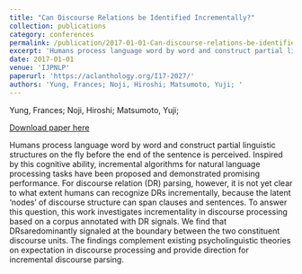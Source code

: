 ```yaml
---
title: "Can Discourse Relations be Identified Incrementally?"
collection: publications
category: conferences
permalink: /publication/2017-01-01-Can-discourse-relations-be-identified-incrementally
excerpt: 'Humans process language word by word and construct partial linguistic structures on the fly before the end of the sentence is perceived. Inspired by this cognitive ability, incremental algorithms for natural language processing tasks have been proposed and demonstrated promising performance. For discourse relation (DR) parsing, however, it is not yet clear to what extent humans can recognize DRs incrementally, because the latent ‘nodes’ of discourse structure can span clauses and sentences. To answer this question, this work investigates incrementality in discourse processing based on a corpus annotated with DR signals. We find that DRsaredominantly signaled at the boundary between the two constituent discourse units. The findings complement existing psycholinguistic theories on expectation in discourse processing and provide direction for incremental discourse parsing.'
date: 2017-01-01
venue: 'IJPNLP'
paperurl: 'https://aclanthology.org/I17-2027/'
authors: 'Yung, Frances; Noji, Hiroshi; Matsumoto, Yuji; '
---
```

Yung, Frances; Noji, Hiroshi; Matsumoto, Yuji; 

<a href='https://aclanthology.org/I17-2027/'>Download paper here</a>

Humans process language word by word and construct partial linguistic structures on the fly before the end of the sentence is perceived. Inspired by this cognitive ability, incremental algorithms for natural language processing tasks have been proposed and demonstrated promising performance. For discourse relation (DR) parsing, however, it is not yet clear to what extent humans can recognize DRs incrementally, because the latent ‘nodes’ of discourse structure can span clauses and sentences. To answer this question, this work investigates incrementality in discourse processing based on a corpus annotated with DR signals. We find that DRsaredominantly signaled at the boundary between the two constituent discourse units. The findings complement existing psycholinguistic theories on expectation in discourse processing and provide direction for incremental discourse parsing.
